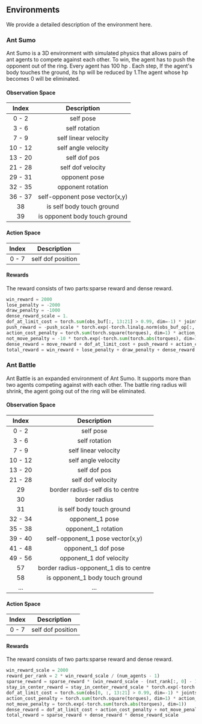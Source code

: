 ## Environments

We provide a detailed description of the environment here.

### Ant Sumo

Ant Sumo is a 3D environment with simulated physics that allows pairs of ant agents to compete against each other.
To win, the agent has to push the opponent out of the ring. Every agent has 100 hp . Each step, If the agent's body
touches the ground, its hp will be reduced by 1.The agent whose hp becomes 0 will be eliminated.

#### <span id="obs1">Observation Space</span>

|  Index  |          Description           |
|:-------:|:------------------------------:|
|  0 - 2  |           self pose            |
|  3 - 6  |         self rotation          |
|  7 - 9  |      self linear velocity      |
| 10 - 12 |      self angle velocity       |
| 13 - 20 |          self dof pos          |
| 21 - 28 |       self dof velocity        |
| 29 - 31 |         opponent pose          |
| 32 - 35 |       opponent rotation        |
| 36 - 37 | self-opponent pose vector(x,y) |
|   38    |   is self body touch ground    |
|   39    | is opponent body touch ground  |

#### <span id="action1">Action Space</span>

| Index |    Description    |
|:-----:|:-----------------:|
| 0 - 7 | self dof position |

#### <span id="r1">Rewards</span>

The reward consists of two parts:sparse reward and dense reward.

```python
win_reward = 2000
lose_penalty = -2000
draw_penalty = -1000
dense_reward_scale = 1.
dof_at_limit_cost = torch.sum(obs_buf[:, 13:21] > 0.99, dim=-1) * joints_at_limit_cost_scale
push_reward = -push_scale * torch.exp(-torch.linalg.norm(obs_buf_op[:, :2], dim=-1))
action_cost_penalty = torch.sum(torch.square(torques), dim=1) * action_cost_scale
not_move_penalty = -10 * torch.exp(-torch.sum(torch.abs(torques), dim=1))
dense_reward = move_reward + dof_at_limit_cost + push_reward + action_cost_penalty + not_move_penalty
total_reward = win_reward + lose_penalty + draw_penalty + dense_reward * dense_reward_scale
```

### Ant Battle

Ant Battle is an expanded environment of Ant Sumo. It supports more than two agents competing against with
each other. The battle ring radius will shrink, the agent going out of the ring will be eliminated.

#### <span id="obs2">Observation Space</span>

|  Index  |              Description               |
|:-------:|:--------------------------------------:|
|  0 - 2  |               self pose                |
|  3 - 6  |             self rotation              |
|  7 - 9  |          self linear velocity          |
| 10 - 12 |          self angle velocity           |
| 13 - 20 |              self dof pos              |
| 21 - 28 |           self dof velocity            |
|   29    |    border radius-self dis to centre    |
|   30    |             border radius              |
|   31    |       is self body touch ground        |
| 32 - 34 |            opponent_1 pose             |
| 35 - 38 |          opponent_1 rotation           |
| 39 - 40 |    self-opponent_1 pose vector(x,y)    |
| 41 - 48 |          opponent_1 dof pose           |
| 49 - 56 |        opponent_1 dof velocity         |
|   57    | border radius-opponent_1 dis to centre |
|   58    |    is opponent_1 body touch ground     |
|   ...   |                  ...                   |

#### <span id="action2">Action Space</span>

| Index |    Description    |
|:-----:|:-----------------:|
| 0 - 7 | self dof position |

#### <span id="r2">Rewards</span>

The reward consists of two parts:sparse reward and dense reward.

```python
win_reward_scale = 2000
reward_per_rank = 2 * win_reward_scale / (num_agents - 1)
sparse_reward = sparse_reward * (win_reward_scale - (nxt_rank[:, 0] - 1) * reward_per_rank)
stay_in_center_reward = stay_in_center_reward_scale * torch.exp(-torch.linalg.norm(obs[0, :, :2], dim=-1))
dof_at_limit_cost = torch.sum(obs[0, :, 13:21] > 0.99, dim=-1) * joints_at_limit_cost_scale
action_cost_penalty = torch.sum(torch.square(torques), dim=1) * action_cost_scale
not_move_penalty = torch.exp(-torch.sum(torch.abs(torques), dim=1))
dense_reward = dof_at_limit_cost + action_cost_penalty + not_move_penalty + stay_in_center_reward
total_reward = sparse_reward + dense_reward * dense_reward_scale
```